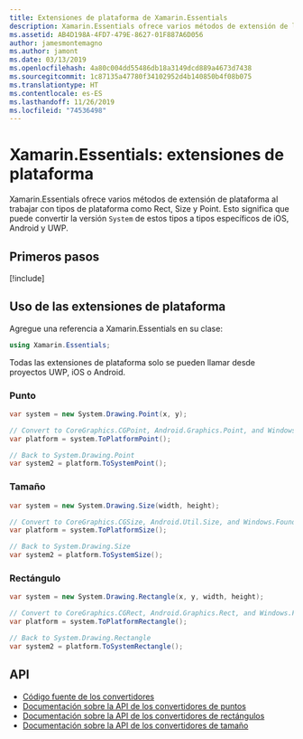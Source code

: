 ```yaml
---
title: Extensiones de plataforma de Xamarin.Essentials
description: Xamarin.Essentials ofrece varios métodos de extensión de la plataforma al trabajar con tipos de plataforma como Rect, Size y Point.
ms.assetid: AB4D198A-4FD7-479E-8627-01F887A6D056
author: jamesmontemagno
ms.author: jamont
ms.date: 03/13/2019
ms.openlocfilehash: 4a80c004dd55486db18a3149dcd889a4673d7438
ms.sourcegitcommit: 1c87135a47780f34102952d4b140850b4f08b075
ms.translationtype: HT
ms.contentlocale: es-ES
ms.lasthandoff: 11/26/2019
ms.locfileid: "74536498"
---
```

# <a name="xamarinessentials-platform-extensions"></a>Xamarin.Essentials: extensiones de plataforma

Xamarin.Essentials ofrece varios métodos de extensión de plataforma al trabajar con tipos de plataforma como Rect, Size y Point. Esto significa que puede convertir la versión `System` de estos tipos a tipos específicos de iOS, Android y UWP. 

## <a name="get-started"></a>Primeros pasos

[!include[](~/essentials/includes/get-started.md)]

## <a name="using-platform-extensions"></a>Uso de las extensiones de plataforma

Agregue una referencia a Xamarin.Essentials en su clase:

```csharp
using Xamarin.Essentials;
```

Todas las extensiones de plataforma solo se pueden llamar desde proyectos UWP, iOS o Android.

### <a name="point"></a>Punto

```csharp
var system = new System.Drawing.Point(x, y);

// Convert to CoreGraphics.CGPoint, Android.Graphics.Point, and Windows.Foundation.Point
var platform = system.ToPlatformPoint();

// Back to System.Drawing.Point
var system2 = platform.ToSystemPoint();
```

### <a name="size"></a>Tamaño

```csharp
var system = new System.Drawing.Size(width, height);

// Convert to CoreGraphics.CGSize, Android.Util.Size, and Windows.Foundation.Size
var platform = system.ToPlatformSize();

// Back to System.Drawing.Size
var system2 = platform.ToSystemSize();
```

### <a name="rectangle"></a>Rectángulo

```csharp
var system = new System.Drawing.Rectangle(x, y, width, height);

// Convert to CoreGraphics.CGRect, Android.Graphics.Rect, and Windows.Foundation.Rect
var platform = system.ToPlatformRectangle();

// Back to System.Drawing.Rectangle
var system2 = platform.ToSystemRectangle();
```

## <a name="api"></a>API

- [Código fuente de los convertidores](https://github.com/xamarin/Essentials/tree/master/Xamarin.Essentials/Types/PlatformExtensions)
- [Documentación sobre la API de los convertidores de puntos](xref:Xamarin.Essentials.PointExtensions)
- [Documentación sobre la API de los convertidores de rectángulos](xref:Xamarin.Essentials.RectangleExtensions)
- [Documentación sobre la API de los convertidores de tamaño](xref:Xamarin.Essentials.SizeExtensions)
